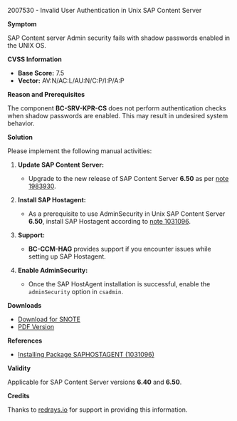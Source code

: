 2007530 - Invalid User Authentication in Unix SAP Content Server

**Symptom**

SAP Content server Admin security fails with shadow passwords enabled in the UNIX OS.

**CVSS Information**

- **Base Score:** 7.5
- **Vector:** AV:N/AC:L/AU:N/C:P/I:P/A:P

**Reason and Prerequisites**

The component **BC-SRV-KPR-CS** does not perform authentication checks when shadow passwords are enabled. This may result in undesired system behavior.

**Solution**

Please implement the following manual activities:

1. **Update SAP Content Server:**
   - Upgrade to the new release of SAP Content Server **6.50** as per [note 1983930](https://me.sap.com/notes/1983930).

2. **Install SAP Hostagent:**
   - As a prerequisite to use AdminSecurity in Unix SAP Content Server **6.50**, install SAP Hostagent according to [note 1031096](https://me.sap.com/notes/1031096).

3. **Support:**
   - **BC-CCM-HAG** provides support if you encounter issues while setting up SAP Hostagent.

4. **Enable AdminSecurity:**
   - Once the SAP HostAgent installation is successful, enable the `adminSecurity` option in `csadmin`.

**Downloads**

- [Download for SNOTE](https://notesdownloads.sap.com/note/0040000011850242017)
- [PDF Version](https://me.sap.com/sap/support/sfm/notes/print/0002007530?language=en-US&token=5196962333AEC62D9391D6B2C90813A0)

**References**

- [Installing Package SAPHOSTAGENT (1031096)](https://me.sap.com/notes/1031096)

**Validity**

Applicable for SAP Content Server versions **6.40** and **6.50**.

**Credits**

Thanks to [redrays.io](https://redrays.io) for support in providing this information.